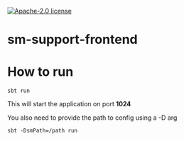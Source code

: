[![Apache-2.0 license](http://img.shields.io/badge/license-Apache-brightgreen.svg)](http://www.apache.org/licenses/LICENSE-2.0.html)

sm-support-frontend
================================

How to run
==========

```````````````
sbt run
```````````````

This will start the application on port **1024**

You also need to provide the path to config using a -D arg
```sbtshell
sbt -DsmPath=/path run
```

